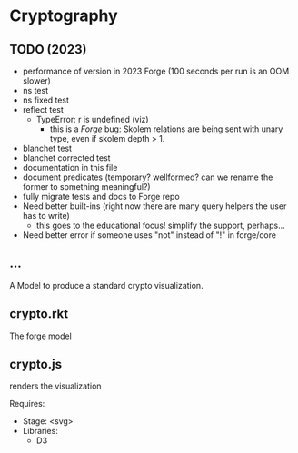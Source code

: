 # Cryptography

## TODO (2023)

- performance of version in 2023 Forge (100 seconds per run is an OOM slower)
- ns test
- ns fixed test
- reflect test
  - TypeError: r is undefined (viz)
    - this is a _Forge_ bug: Skolem relations are being sent with unary type, even if skolem depth > 1. 
- blanchet test
- blanchet corrected test
- documentation in this file
- document predicates (temporary? wellformed? can we rename the former to something meaningful?)
- fully migrate tests and docs to Forge repo
- Need better built-ins (right now there are many query helpers the user has to write)
  - this goes to the educational focus! simplify the support, perhaps...
- Need better error if someone uses "not" instead of "!" in forge/core

## ...

A Model to produce a standard crypto visualization.

## crypto.rkt

The forge model

## crypto.js

renders the visualization

Requires:

* Stage: \<svg\>
* Libraries:
  * D3
  